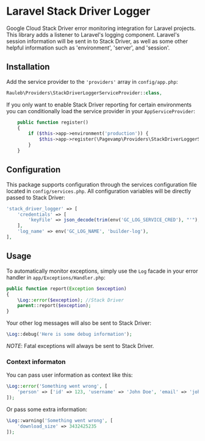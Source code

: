 # Laravel Stack Driver Logger

Google Cloud Stack Driver error monitoring integration for Laravel projects.
This library adds a listener to Laravel's logging component. Laravel's session information will be sent in to Stack Driver, as well as some other helpful information such as 'environment', 'server', and 'session'.


Installation
------------
<!-- 
Install using composer:

```
composer require pagevamp/laravel-stack-driver-logger
``` -->

Add the service provider to the `'providers'` array in `config/app.php`:

```php
Rauleb\Providers\StackDriverLoggerServiceProvider::class,
```
    
If you only want to enable Stack Driver reporting for certain environments you can conditionally load the service provider in your `AppServiceProvider`:

```php
    public function register()
    {
        if ($this->app->environment('production')) {
            $this->app->register(\Pagevamp\Providers\StackDriverLoggerServiceProvider::class);
        }
    }
```
Configuration
-------------

This package supports configuration through the services configuration file located in `config/services.php`. All configuration variables will be directly passed to Stack Driver:

```php
'stack_driver_logger' => [
    'credentials' => [
        'keyFile' => json_decode(trim(env('GC_LOG_SERVICE_CRED'), "'"), 1),
    ],
    'log_name' => env('GC_LOG_NAME', 'builder-log'),
],
```
Usage
-----

To automatically monitor exceptions, simply use the `Log` facade in your error handler in `app/Exceptions/Handler.php`:

```php
public function report(Exception $exception)
{
    \Log::error($exception); //Stack Driver
    parent::report($exception);
}
```

Your other log messages will also be sent to Stack Driver:

```php
\Log::debug('Here is some debug information');
```

*NOTE*: Fatal exceptions will always be sent to Stack Driver.

### Context informaton

You can pass user information as context like this:

```php
\Log::error('Something went wrong', [
    'person' => ['id' => 123, 'username' => 'John Doe', 'email' => 'john@doe.com']
]);
```

Or pass some extra information:

```php
\Log::warning('Something went wrong', [
    'download_size' => 3432425235
]);
```
